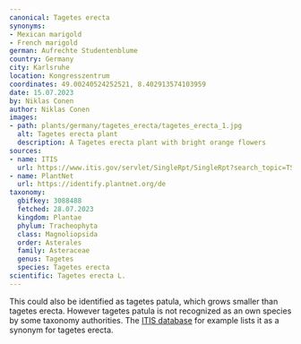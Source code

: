 ```yaml
---
canonical: Tagetes erecta
synonyms:
- Mexican marigold
- French marigold
german: Aufrechte Studentenblume
country: Germany
city: Karlsruhe
location: Kongresszentrum
coordinates: 49.00240524252521, 8.402913574103959
date: 15.07.2023
by: Niklas Conen
author: Niklas Conen
images:
- path: plants/germany/tagetes_erecta/tagetes_erecta_1.jpg
  alt: Tagetes erecta plant
  description: A Tagetes erecta plant with bright orange flowers
sources:
- name: ITIS
  url: https://www.itis.gov/servlet/SingleRpt/SingleRpt?search_topic=TSN&search_value=38488#null
- name: PlantNet
  url: https://identify.plantnet.org/de
taxonomy:
  gbifkey: 3088488
  fetched: 28.07.2023
  kingdom: Plantae
  phylum: Tracheophyta
  class: Magnoliopsida
  order: Asterales
  family: Asteraceae
  genus: Tagetes
  species: Tagetes erecta
scientific: Tagetes erecta L.
---
```


This could also be identified as tagetes patula, which grows smaller than tagetes erecta. However tagetes patula is not recognized as an own species by some taxonomy authorities. The <a class="plink" href="https://www.itis.gov/servlet/SingleRpt/SingleRpt?search_topic=TSN&search_value=38488#null">ITIS database</a> for example lists it as a synonym for tagetes erecta.
